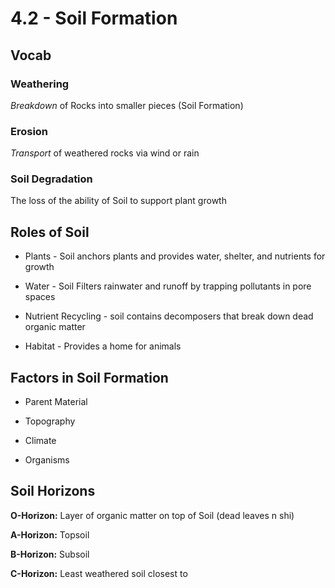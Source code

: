 # 4\.2 - Soil Formation

## **Vocab**

### Weathering

_Breakdown_ of Rocks into smaller pieces (Soil Formation)

### Erosion

_Transport_ of weathered rocks via wind or rain

### Soil Degradation

The loss of the ability of Soil to support plant growth

## **Roles of Soil**

- Plants - Soil anchors plants and provides water, shelter, and nutrients for growth

- Water - Soil Filters rainwater and runoff by trapping pollutants in pore spaces

- Nutrient Recycling - soil contains decomposers that break down dead organic matter

- Habitat - Provides a home for animals

## **Factors in Soil Formation**

- Parent Material

- Topography

- Climate

- Organisms

## **Soil Horizons**

**O-Horizon:** Layer of organic matter on top of Soil (dead leaves n shi)

**A-Horizon:** Topsoil

**B-Horizon:** Subsoil

**C-Horizon:** Least weathered soil closest to
